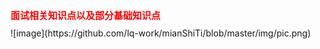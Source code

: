 <pre>
  <code>
    <style>
      h1{
        font-size:15px;
        color:#f00;
      }
    </style>
  </code>
</pre>  
<h1>面试相关知识点以及部分基础知识点</h1>
![image](https://github.com/lq-work/mianShiTi/blob/master/img/pic.png)
